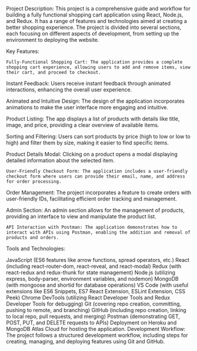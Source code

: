 Project Description:
This project is a comprehensive guide and workflow for building a fully functional shopping cart application using React, Node.js, and Redux. It has a range of features and technologies aimed at creating a better shopping experience. The project is divided into several sections, each focusing on different aspects of development, from setting up the environment to deploying the website.

Key Features:

	Fully-Functional Shopping Cart: The application provides a complete shopping cart experience, allowing users to add and remove items, view their cart, and proceed to checkout.

Instant Feedback: Users receive instant feedback through animated interactions, enhancing the overall user experience.

Animated and Intuitive Design: The design of the application incorporates animations to make the user interface more engaging and intuitive.

Product Listing: The app displays a list of products with details like title, image, and price, providing a clear overview of available items.

Sorting and Filtering: Users can sort products by price (high to low or low to high) and filter them by size, making it easier to find specific items.

Product Details Modal: Clicking on a product opens a modal displaying detailed information about the selected item.

	User-Friendly Checkout Form: The application includes a user-friendly checkout form where users can provide their email, name, and address for order processing.

Order Management: The project incorporates a feature to create orders with user-friendly IDs, facilitating efficient order tracking and management.

Admin Section: An admin section allows for the management of products, providing an interface to view and manipulate the product list.

	API Interaction with Postman: The application demonstrates how to interact with APIs using Postman, enabling the addition and removal of products and orders.
Tools and Technologies:

JavaScript (ES6 features like arrow functions, spread operators, etc.)
React (including react-router-dom, react-reveal, and react-modal)
Redux (with react-redux and redux-thunk for state management)
Node.js (utilizing express, body-parser, environment variables, and nodemon)
MongoDB (with mongoose and shortid for database operations)
VS Code (with useful extensions like ES6 Snippets, ES7 React Extension, ESLint Extension, CSS Peek)
Chrome DevTools (utilizing React Developer Tools and Redux Developer Tools for debugging)
Git (covering repo creation, committing, pushing to remote, and branching)
GitHub (including repo creation, linking to local repo, pull requests, and merging)
Postman (demonstrating GET, POST, PUT, and DELETE requests to APIs)
Deployment on Heroku and MongoDB Atlas Cloud for hosting the application.
Development Workflow:
The project follows a structured development workflow, including steps for creating, managing, and deploying features using Git and GitHub.

